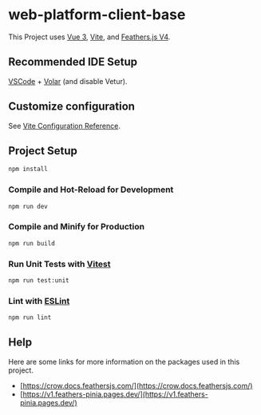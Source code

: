 # web-platform-client-base

This Project uses [Vue 3](https://vuejs.org/), [Vite](https://vitejs.dev/), and [Feathers.js V4](https://crow.docs.feathersjs.com/).

## Recommended IDE Setup

[VSCode](https://code.visualstudio.com/) + [Volar](https://marketplace.visualstudio.com/items?itemName=Vue.volar) (and disable Vetur).

## Customize configuration

See [Vite Configuration Reference](https://vitejs.dev/config/).

## Project Setup

```sh
npm install
```

### Compile and Hot-Reload for Development

```sh
npm run dev
```

### Compile and Minify for Production

```sh
npm run build
```

### Run Unit Tests with [Vitest](https://vitest.dev/)

```sh
npm run test:unit
```

### Lint with [ESLint](https://eslint.org/)

```sh
npm run lint
```

## Help

Here are some links for more information on the packages used in this project.

- [https://crow.docs.feathersjs.com/](https://crow.docs.feathersjs.com/)
- [https://v1.feathers-pinia.pages.dev/](https://v1.feathers-pinia.pages.dev/)
